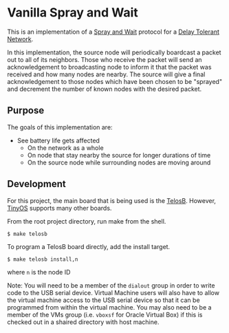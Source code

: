# Vanilla Spray and Wait

This is an implementation of a [Spray and Wait][1] protocol for a [Delay Tolerant Network][2]. 

In this implementation, the source node will periodically boardcast a packet out to all of its neighbors. Those who receive the packet will send an acknowledgement to broadcasting node to inform it that the packet was received and how many nodes are nearby. The source will give a final acknowledgement to those nodes which have been chosen to be "sprayed" and decrement the number of known nodes with the desired packet.

## Purpose

The goals of this implementation are:
 * See battery life gets affected
   * On the network as a whole
   * On node that stay nearby the source for longer durations of time
   * On the source node while surrounding nodes are moving around

## Development

For this project, the main board that is being used is the [TelosB][4]. However, [TinyOS][3] supports many other boards.

From the root project directory, run make from the shell.

```
$ make telosb
```

To program a TelosB board directly, add the install target.

```
$ make telosb install,n
```

where `n` is the node ID

Note: You will need to be a member of the `dialout` group in order to write code to the USB serial device. Virtual Machine users will also have to allow the virtual machine access to the USB serial device so that it can be programmed from within the virtual machine. You may also need to be a member of the VMs group (i.e. `vboxsf` for Oracle Virtual Box) if this is checked out in a shaired directory with host machine.

[1]: https://en.wikipedia.org/wiki/Routing_in_delay-tolerant_networking#Spray_and_Wait
[2]: https://en.wikipedia.org/wiki/Delay-tolerant_networking
[3]: https://github.com/tinyos/tinyos-main
[4]: http://www.memsic.com/wireless-sensor-networks/TPR2420
